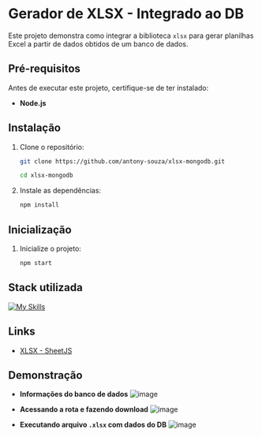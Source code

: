 
# Gerador de XLSX - Integrado ao DB

Este projeto demonstra como integrar a biblioteca `xlsx` para gerar planilhas Excel a partir de dados obtidos de um banco de dados.


## Pré-requisitos

Antes de executar este projeto, certifique-se de ter instalado:

- **Node.js**

## Instalação

1. Clone o repositório:

    ```bash
    git clone https://github.com/antony-souza/xlsx-mongodb.git
    ```
    ```bash
    cd xlsx-mongodb
    ```


2. Instale as dependências:

    ```bash
    npm install
    ```
## Inicialização

1. Inicialize o projeto:

    ```bash
    npm start
    ```
## Stack utilizada

[![My Skills](https://skillicons.dev/icons?i=nodejs,ts,mongodb)](https://skillicons.dev)


## Links

 - [XLSX - SheetJS](https://www.npmjs.com/package/xlsx)

## Demonstração

- **Informações do banco de dados**
![image](https://github.com/user-attachments/assets/1d98b1d2-07ad-4b8d-b72a-8c32a6cd3591)

- **Acessando a rota e fazendo download**
![image](https://github.com/user-attachments/assets/96b61892-8fe0-493a-a555-4e58170034d6)

- **Executando arquivo `.xlsx` com dados do DB**
![image](https://github.com/user-attachments/assets/c7394e7e-518b-45db-8d61-3befbcd6dc9f)
